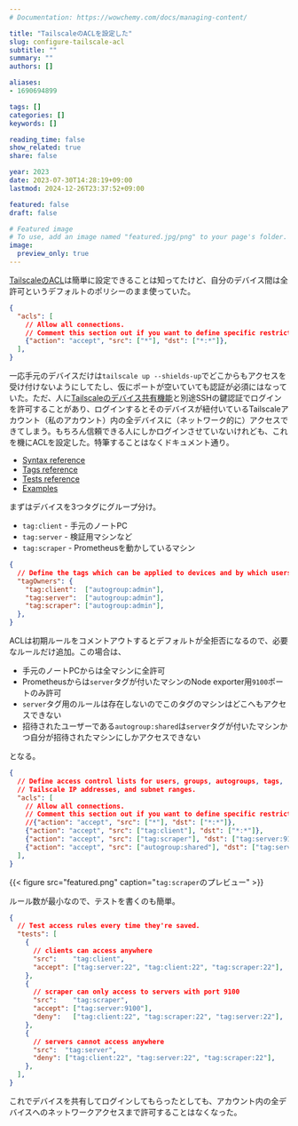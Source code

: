 ```yaml
---
# Documentation: https://wowchemy.com/docs/managing-content/

title: "TailscaleのACLを設定した"
slug: configure-tailscale-acl
subtitle: ""
summary: ""
authors: []

aliases:
- 1690694899

tags: []
categories: []
keywords: []

reading_time: false
show_related: true
share: false

year: 2023
date: 2023-07-30T14:28:19+09:00
lastmod: 2024-12-26T23:37:52+09:00

featured: false
draft: false

# Featured image
# To use, add an image named "featured.jpg/png" to your page's folder.
image:
  preview_only: true
---
```


[TailscaleのACL](https://tailscale.com/kb/1018/acls/)は簡単に設定できることは知ってたけど、自分のデバイス間は全許可というデフォルトのポリシーのまま使っていた。

```json
{
  "acls": [
    // Allow all connections.
    // Comment this section out if you want to define specific restrictions.
    {"action": "accept", "src": ["*"], "dst": ["*:*"]},
  ],
}
```

一応手元のデバイスだけは`tailscale up --shields-up`でどこからもアクセスを受け付けないようにしてたし、仮にポートが空いていても認証が必須にはなっていた。ただ、人に[Tailscaleのデバイス共有機能](https://tailscale.com/kb/1084/sharing/)と別途SSHの鍵認証でログインを許可することがあり、ログインするとそのデバイスが紐付いているTailscaleアカウント（私のアカウント）内の全デバイスに（ネットワーク的に）アクセスできてしまう。もちろん信頼できる人にしかログインさせていないけれども、これを機にACLを設定した。特筆することはなくドキュメント通り。

- [Syntax reference](https://tailscale.com/kb/1018/acls/#tailscale-policy-syntax)
- [Tags reference](https://tailscale.com/kb/1068/acl-tags/#defining-a-tag)
- [Tests reference](https://tailscale.com/kb/1018/acls/#tests)
- [Examples](https://tailscale.com/kb/1192/acl-samples/)

まずはデバイスを3つタグにグループ分け。

- `tag:client` - 手元のノートPC
- `tag:server` - 検証用マシンなど
- `tag:scraper` - Prometheusを動かしているマシン

```json
{
  // Define the tags which can be applied to devices and by which users.
  "tagOwners": {
    "tag:client":  ["autogroup:admin"],
    "tag:server":  ["autogroup:admin"],
    "tag:scraper": ["autogroup:admin"],
  },
}
```

ACLは初期ルールをコメントアウトするとデフォルトが全拒否になるので、必要なルールだけ追加。この場合は、

- 手元のノートPCからは全マシンに全許可
- Prometheusからは`server`タグが付いたマシンのNode exporter用`9100`ポートのみ許可
- `server`タグ用のルールは存在しないのでこのタグのマシンはどこへもアクセスできない
- 招待されたユーザーである`autogroup:shared`は`server`タグが付いたマシンかつ自分が招待されたマシンにしかアクセスできない

となる。


```json
{
  // Define access control lists for users, groups, autogroups, tags,
  // Tailscale IP addresses, and subnet ranges.
  "acls": [
    // Allow all connections.
    // Comment this section out if you want to define specific restrictions.
    //{"action": "accept", "src": ["*"], "dst": ["*:*"]},
    {"action": "accept", "src": ["tag:client"], "dst": ["*:*"]},
    {"action": "accept", "src": ["tag:scraper"], "dst": ["tag:server:9100"]},
    {"action": "accept", "src": ["autogroup:shared"], "dst": ["tag:server:*"]},
  ],
}
```

{{< figure src="featured.png" caption="`tag:scraper`のプレビュー" >}}

ルール数が最小なので、テストを書くのも簡単。

```json
{
  // Test access rules every time they're saved.
  "tests": [
    {
      // clients can access anywhere
      "src":    "tag:client",
      "accept": ["tag:server:22", "tag:client:22", "tag:scraper:22"],
    },
    {
      // scraper can only access to servers with port 9100
      "src":    "tag:scraper",
      "accept": ["tag:server:9100"],
      "deny":   ["tag:client:22", "tag:scraper:22", "tag:server:22"],
    },
    {
      // servers cannot access anywhere
      "src":  "tag:server",
      "deny": ["tag:client:22", "tag:server:22", "tag:scraper:22"],
    },
  ],
}
```

これでデバイスを共有してログインしてもらったとしても、アカウント内の全デバイスへのネットワークアクセスまで許可することはなくなった。
